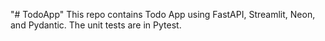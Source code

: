 "# TodoApp" 
This repo contains  Todo App using FastAPI, Streamlit, Neon, and Pydantic. The unit tests are in Pytest.
